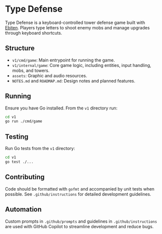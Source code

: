 # Type Defense

Type Defense is a keyboard-controlled tower defense game built with [Ebiten](https://ebiten.org/). Players type letters to shoot enemy mobs and manage upgrades through keyboard shortcuts.

## Structure
- `v1/cmd/game`: Main entrypoint for running the game.
- `v1/internal/game`: Core game logic, including entities, input handling, mobs, and towers.
- `assets`: Graphic and audio resources.
- `NOTES.md` and `ROADMAP.md`: Design notes and planned features.

## Running
Ensure you have Go installed. From the `v1` directory run:

```bash
cd v1
go run ./cmd/game
```

## Testing
Run Go tests from the `v1` directory:

```bash
cd v1
go test ./...
```

## Contributing
Code should be formatted with `gofmt` and accompanied by unit tests when possible. See `.github/instructions` for detailed development guidelines.


## Automation
Custom prompts in `.github/prompts` and guidelines in `.github/instructions` are used with GitHub Copilot to streamline development and reduce bugs.

